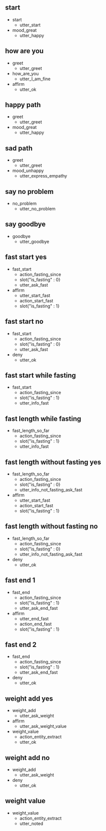 <!-- basic stories -->
## start
* start
  - utter_start
* mood_great
  - utter_happy

## how are you
* greet
  - utter_greet
* how_are_you
  - utter_I_am_fine
* affirm
  - utter_ok

## happy path
* greet
  - utter_greet
* mood_great
  - utter_happy

## sad path
* greet
  - utter_greet
* mood_unhappy
  - utter_express_empathy

## say no problem
* no_problem
  - utter_no_problem

## say goodbye
* goodbye
  - utter_goodbye

<!-- fasting-specific stories -->
## fast start yes
* fast_start
  - action_fasting_since
  - slot{"is_fasting" : 0}
  - utter_ask_fast
* affirm
  - utter_start_fast
  - action_start_fast
  - slot{"is_fasting" : 1}

## fast start no
* fast_start
  - action_fasting_since
  - slot{"is_fasting" : 0}
  - utter_ask_fast
* deny
  - utter_ok

## fast start while fasting
* fast_start
  - action_fasting_since
  - slot{"is_fasting" : 1}
  - utter_info_fast

## fast length while fasting
* fast_length_so_far
  - action_fasting_since
  - slot{"is_fasting" : 1}
  - utter_info_fast

## fast length without fasting yes
* fast_length_so_far
  - action_fasting_since
  - slot{"is_fasting" : 0}
  - utter_info_not_fasting_ask_fast
* affirm
  - utter_start_fast
  - action_start_fast
  - slot{"is_fasting" : 1}

## fast length without fasting no
* fast_length_so_far
  - action_fasting_since
  - slot{"is_fasting" : 0}
  - utter_info_not_fasting_ask_fast
* deny
  - utter_ok

## fast end 1
* fast_end
  - action_fasting_since
  - slot{"is_fasting" : 1}
  - utter_ask_end_fast
* affirm
  - utter_end_fast
  - action_end_fast
  - slot{"is_fasting" : 1}
  
## fast end 2
* fast_end
  - action_fasting_since
  - slot{"is_fasting" : 1}
  - utter_ask_end_fast
* deny
  - utter_ok

<!-- health-data-specific stories -->
## weight add yes
* weight_add
  - utter_ask_weight
* affirm
  - utter_ask_weight_value
* weight_value
  - action_entity_extract
  - utter_ok

## weight add no
* weight_add
  - utter_ask_weight
* deny
  - utter_ok

## weight value
* weight_value
  - action_entity_extract
  - utter_noted  

<!-- journal-specific stories -->
